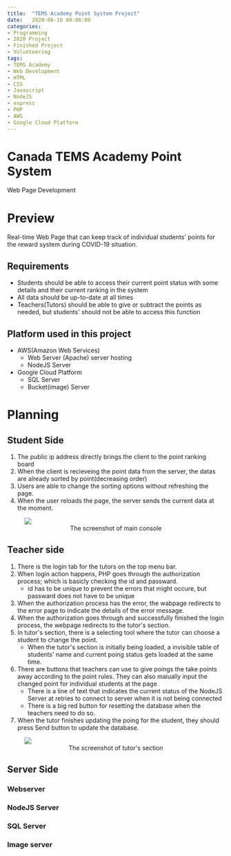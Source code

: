 ```yaml
---
title:  "TEMS Academy Point System Project"
date:   2020-06-10 00:06:00
categories:
- Programming
- 2020 Project
- Finished Project
- Volunteering
tags:
- TEMS Academy
- Web Development
- HTML
- CSS
- Javascript
- NodeJS
- express
- PHP
- AWS
- Google Cloud Platform
---
```


<h1>Canada TEMS Academy Point System</h1>
Web Page Development

# Preview
Real-time Web Page that can keep track of individual students' points for the reward system during COVID-19 situation.

## Requirements
* Students should be able to access their current point status with some details and their current ranking in the system
* All data should be up-to-date at all times
* Teachers(Tutors) should be able to give or subtract the points as needed, but students' should not be able to access this function

## Platform used in this project
* AWS(Amazon Web Services)
    * Web Server (Apache) server hosting
    * NodeJS Server
* Google Cloud Platform
    * SQL Server
    * Bucket(image) Server

# Planning

## Student Side
1. The public ip address directly brings the client to the point ranking board
2. When the client is recieveing the point data from the server, the datas are already sorted by point(decreasing order)
3. Users are able to change the sorting options without refreshing the page.
4. When the user reloads the page, the server sends the current data at the moment.
<figure>
  <img src = "https://i.imgur.com/VGd1Q7Z.png"/>
  <figcaption><center>The screenshot of main console</center></figcaption>
</figure>


## Teacher side
1. There is the login tab for the tutors on the top menu bar.
2. When login action happens, PHP goes through the authorization process; which is basicly checking the id and passward.
    * id has to be unique to prevent the errors that might occure, but passward does not have to be unique
3. When the authorization process has the error, the wabpage redirects to the error page to indicate the details of the error message.
4. When the authorization goes through and successfully finished the login process, the webpage redirects to the tutor's section.
5. In tutor's section, there is a selecting tool where the tutor can choose a student to change the point.
    * When the tutor's section is initially being loaded, a invisible table of students' name and current poing status gets loaded at the same time.
6. There are buttons that teachers can use to give poings the take points away according to the point rules. They can also maiually input the changed point for individual students at the page
    * There is a line of text that indicates the current status of the NodeJS Server at retries to connect to server when it is not being connected
    * There is a big red button for resetting the database when the teachers need to do so.
7. When the tutor finishes updating the poing for the student, they should press Send button to update the database.
<figure>
  <img src = "https://i.imgur.com/qjmjo4h.png"/>
  <figcaption><center>The screenshot of tutor's section</center></figcaption>
</figure>

## Server Side
### Webserver
### NodeJS Server
### SQL Server
### Image server